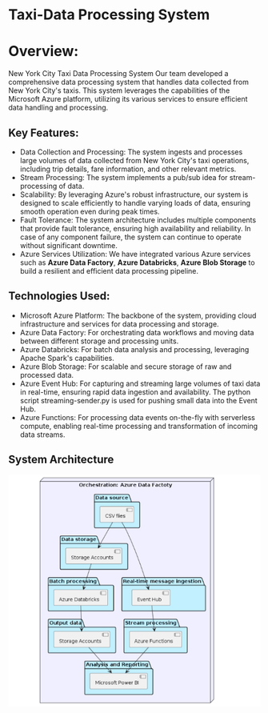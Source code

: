 # Taxi-Data Processing System

# Overview:
New York City Taxi Data Processing System
Our team developed a comprehensive data processing system that handles data collected from New York City's taxis. This system leverages the capabilities of the Microsoft Azure platform, utilizing its various services to ensure efficient data handling and processing.

## Key Features:

* Data Collection and Processing: The system ingests and processes large volumes of data collected from New York City's taxi operations, including trip details, fare information, and other relevant metrics.
* Stream Processing: The system implements a pub/sub idea for stream-processing of data. 
* Scalability: By leveraging Azure's robust infrastructure, our system is designed to scale efficiently to handle varying loads of data, ensuring smooth operation even during peak times.
* Fault Tolerance: The system architecture includes multiple components that provide fault tolerance, ensuring high availability and reliability. In case of any component failure, the system can continue to operate without significant downtime.
* Azure Services Utilization: We have integrated various Azure services such as **Azure Data Factory**, **Azure Databricks**, **Azure Blob Storage** to build a resilient and efficient data processing pipeline.

## Technologies Used:

* Microsoft Azure Platform: The backbone of the system, providing cloud infrastructure and services for data processing and storage.
* Azure Data Factory: For orchestrating data workflows and moving data between different storage and processing units.
* Azure Databricks: For batch data analysis and processing, leveraging Apache Spark's capabilities.
* Azure Blob Storage: For scalable and secure storage of raw and processed data.
* Azure Event Hub: For capturing and streaming large volumes of taxi data in real-time, ensuring rapid data ingestion and availability. The python script streaming-sender.py is used for pushing small data into the Event Hub.  
* Azure Functions: For processing data events on-the-fly with serverless compute, enabling real-time processing and transformation of incoming data streams.

## System Architecture
![alt text](image.png)